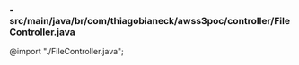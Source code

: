 ### - src/main/java/br/com/thiagobianeck/awss3poc/controller/FileController.java
@import "./FileController.java";
